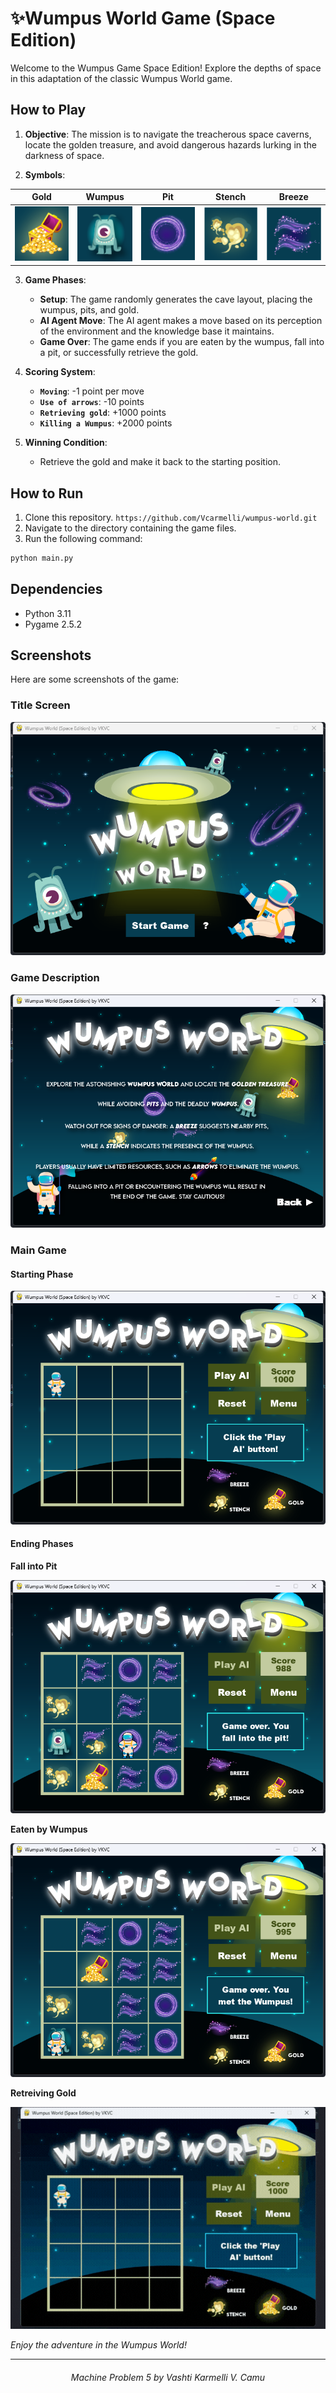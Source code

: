 # ✨Wumpus World Game (Space Edition)

Welcome to the Wumpus Game Space Edition! Explore the depths of space in this adaptation of the classic Wumpus World game.


## How to Play

1. **Objective**: The mission is to navigate the treacherous space caverns, locate the golden treasure, and avoid dangerous hazards lurking in the darkness of space. 
   
2. **Symbols**:
   
| Gold | Wumpus | Pit | Stench | Breeze |
| :---: | :---: | :---: | :---: | :---: |
| ![Gold](assets/cell_gold.png) | ![Wumpus](assets/cell_wumpus.png) | ![Pit](assets/cell_pit.png) | ![Stench](assets/cell_stench.png) | ![Breeze](assets/cell_breeze.png) |


3. **Game Phases**:
   - **Setup**: The game randomly generates the cave layout, placing the wumpus, pits, and gold.
   - **AI Agent Move**: The AI agent makes a move based on its perception of the environment and the knowledge base it maintains.
   - **Game Over**: The game ends if you are eaten by the wumpus, fall into a pit, or successfully retrieve the gold.


4. **Scoring System**:
    - **`Moving`**: -1 point per move
    - **`Use of arrows`**: -10 points
    - **`Retrieving gold`**: +1000 points
    - **`Killing a Wumpus`**: +2000 points
  
   
5. **Winning Condition**:
   - Retrieve the gold and make it back to the starting position.
     

## How to Run

1. Clone this repository.  ` https://github.com/Vcarmelli/wumpus-world.git  `
2. Navigate to the directory containing the game files.
3. Run the following command:

```bash
python main.py
```


## Dependencies
- Python 3.11
- Pygame 2.5.2


## Screenshots

Here are some screenshots of the game:

### Title Screen
![Title Screen](screenshots/title-screen.png)

### Game Description
![Game Description](screenshots/game-description.png)

### Main Game
#### Starting Phase
![Starting Phase](screenshots/game-1.png)

#### Ending Phases
**Fall into Pit**

![Fall into Pit](screenshots/game-pit.png)

**Eaten by Wumpus**

![Eaten by Wumpus](screenshots/game-wumpus.png)

**Retreiving Gold**

![Winning Phase](screenshots/wumpus-world.gif)


_Enjoy the adventure in the Wumpus World!_


---


<div align="center">
  <h6>Machine Problem 5 by Vashti Karmelli V. Camu</h6>
</div> 
